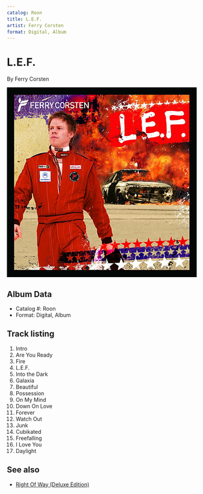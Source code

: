 ```yaml
---
catalog: Roon
title: L.E.F.
artist: Ferry Corsten
format: Digital, Album
---
```


# L.E.F.

By Ferry Corsten

![](../../assets/albumcovers/Ferry_Corsten-LEF.png)

## Album Data

- Catalog #: Roon
- Format: Digital, Album


## Track listing


1. Intro
2. Are You Ready
3. Fire
4. L.E.F.
5. Into the Dark
6. Galaxia
7. Beautiful
8. Possession
9. On My Mind
10. Down On Love
11. Forever
12. Watch Out
13. Junk
14. Cubikated
15. Freefalling
16. I Love You
17. Daylight


## See also

- [Right Of Way (Deluxe Edition)](Right_Of_Way_Deluxe_Edition.md)
